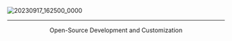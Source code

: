 
![20230917_162500_0000][link]<hr>
<center>Open-Source Development and Customization</center>

[link]: https://github.com/TBR-Development/.github/assets/17615050/3394908e-4c09-4eeb-80f4-bebe0e724bf2
